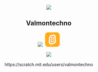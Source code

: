 <p align="center">
  <img width="100"src="https://images.weserv.nl/?url=avatars.githubusercontent.com/u/108832011?v=4&mask=circle">
</p>
<h2 align="center">Valmontechno</h2>
<p align="center">
  <img src="https://skillicons.dev/icons?i=js,html,css,python,arduino,cs,unity,unreal">&nbsp;&nbsp;<img src="scratch.svg" height="48">
</p>
<p align="center">
  <img src="https://github-readme-stats.vercel.app/api/top-langs/?username=valmontechno&layout=compact">
</p>
<p align="center">https://scratch.mit.edu/users/valmontechno</p>
